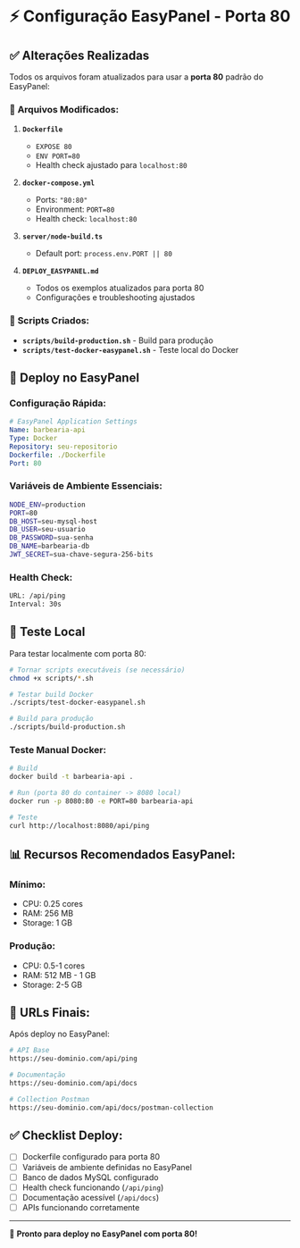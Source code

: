 # ⚡ Configuração EasyPanel - Porta 80

## ✅ **Alterações Realizadas**

Todos os arquivos foram atualizados para usar a **porta 80** padrão do EasyPanel:

### 📁 **Arquivos Modificados:**

1. **`Dockerfile`**
   - `EXPOSE 80`
   - `ENV PORT=80`
   - Health check ajustado para `localhost:80`

2. **`docker-compose.yml`**
   - Ports: `"80:80"`
   - Environment: `PORT=80`
   - Health check: `localhost:80`

3. **`server/node-build.ts`**
   - Default port: `process.env.PORT || 80`

4. **`DEPLOY_EASYPANEL.md`**
   - Todos os exemplos atualizados para porta 80
   - Configurações e troubleshooting ajustados

### 🔧 **Scripts Criados:**

- **`scripts/build-production.sh`** - Build para produção
- **`scripts/test-docker-easypanel.sh`** - Teste local do Docker

## 🚀 **Deploy no EasyPanel**

### **Configuração Rápida:**

```yaml
# EasyPanel Application Settings
Name: barbearia-api
Type: Docker
Repository: seu-repositorio
Dockerfile: ./Dockerfile
Port: 80
```

### **Variáveis de Ambiente Essenciais:**

```bash
NODE_ENV=production
PORT=80
DB_HOST=seu-mysql-host
DB_USER=seu-usuario
DB_PASSWORD=sua-senha
DB_NAME=barbearia-db
JWT_SECRET=sua-chave-segura-256-bits
```

### **Health Check:**

```bash
URL: /api/ping
Interval: 30s
```

## 🧪 **Teste Local**

Para testar localmente com porta 80:

```bash
# Tornar scripts executáveis (se necessário)
chmod +x scripts/*.sh

# Testar build Docker
./scripts/test-docker-easypanel.sh

# Build para produção
./scripts/build-production.sh
```

### **Teste Manual Docker:**

```bash
# Build
docker build -t barbearia-api .

# Run (porta 80 do container -> 8080 local)
docker run -p 8080:80 -e PORT=80 barbearia-api

# Teste
curl http://localhost:8080/api/ping
```

## 📊 **Recursos Recomendados EasyPanel:**

### **Mínimo:**

- CPU: 0.25 cores
- RAM: 256 MB
- Storage: 1 GB

### **Produção:**

- CPU: 0.5-1 cores
- RAM: 512 MB - 1 GB
- Storage: 2-5 GB

## 🔗 **URLs Finais:**

Após deploy no EasyPanel:

```bash
# API Base
https://seu-dominio.com/api/ping

# Documentação
https://seu-dominio.com/api/docs

# Collection Postman
https://seu-dominio.com/api/docs/postman-collection
```

## ✅ **Checklist Deploy:**

- [ ] Dockerfile configurado para porta 80
- [ ] Variáveis de ambiente definidas no EasyPanel
- [ ] Banco de dados MySQL configurado
- [ ] Health check funcionando (`/api/ping`)
- [ ] Documentação acessível (`/api/docs`)
- [ ] APIs funcionando corretamente

---

🎯 **Pronto para deploy no EasyPanel com porta 80!**
